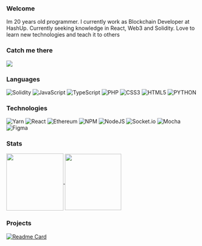 ### Welcome
Im 20 years old programmer. I currently work as Blockchain Developer at HashUp. Currently seeking knowledge in React, Web3 and Solidity. Love to learn new technologies and teach it to others 

### Catch me there
<a href="https://www.linkedin.com/in/damian-sarnecki/"> <img src="https://img.shields.io/badge/linkedin-%230077B5.svg?style=for-the-badge&logo=linkedin&color=ff1493&logoColor=white"/> </a>

### Languages
![Solidity](https://img.shields.io/badge/Solidity-%23363636.svg?style=flat-square&logo=solidity&color=ff1493&logoColor=white)
![JavaScript](https://img.shields.io/badge/javascript-%23323330.svg?style=flat-square&logo=javascript&color=ff1493&logoColor=white)
![TypeScript](https://img.shields.io/badge/typescript-%23007ACC.svg?style=flat-square&logo=typescript&color=ff1493&logoColor=white)
![PHP](https://img.shields.io/badge/php-%23777BB4.svg?style=flat-square&logo=php&color=ff1493&logoColor=white)
![CSS3](https://img.shields.io/badge/css3-%231572B6.svg?style=flat-square&logo=css3&color=ff1493&logoColor=white)
![HTML5](https://img.shields.io/badge/html5-%23E34F26.svg?style=flat-square&logo=html5&color=ff1493&logoColor=white)
![PYTHON](https://img.shields.io/badge/python-%3670A0.svg?style=flat-square&logo=python&color=ff1493&logoColor=white)

### Technologies
![Yarn](https://img.shields.io/badge/yarn-%232C8EBB.svg?style=flat-square&logo=yarn&color=ff1493&logoColor=white)
![React](https://img.shields.io/badge/react-%2320232a.svg?style=flat-square&logo=react&color=ff1493&logoColor=white)
![Ethereum](https://img.shields.io/badge/Ethereum-3C3C3D?style=flat-square&logo=Ethereum&color=ff1493&logoColor=white)
![NPM](https://img.shields.io/badge/NPM-%23000000.svg?style=flat-square&logo=npm&color=ff1493&logoColor=white)
![NodeJS](https://img.shields.io/badge/node.js-6DA55F?style=flat-square&logo=node.js&color=ff1493&logoColor=white)
![Socket.io](https://img.shields.io/badge/Socket.io-black?style=flat-square&logo=socket.io&color=ff1493&logoColor=white)
![Mocha](https://img.shields.io/badge/-mocha-%238D6748?style=flat-square&logo=mocha&color=ff1493&logoColor=white)
![Figma](https://img.shields.io/badge/figma-%23F24E1E.svg?style=flat-square&logo=figma&color=ff1493&logoColor=white)

### Stats
<div>
<a href="https://github.com/damiansarnecki/github-readme-stats">
  <img align="center" height="150px" src="https://github-readme-stats.vercel.app/api?username=damiansarnecki&count_private=true&layout=compact&theme=omni&hide=stars" />
</a>
 <img align="center" height="148px"   src="https://s9.gifyu.com/images/output-onlinegiftools6c36b02e74d2e6d6.gif" />
</div>

### Projects 
[![Readme Card](https://github-readme-stats.vercel.app/api/pin/?username=damiansarnecki&repo=ethereum-ads&theme=omni)](https://github.com/anuraghazra/github-readme-stats?)


